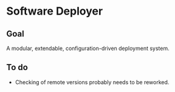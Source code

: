 Software Deployer
==

Goal
--
A modular, extendable, configuration-driven deployment system.

To do
--
- Checking of remote versions probably needs to be reworked.
